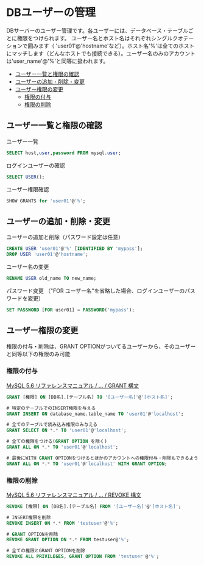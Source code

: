 
# DBユーザーの管理

DBサーバーのユーザー管理です。各ユーザーには、データベース・テーブルごとに権限をつけられます。
ユーザー名とホスト名はそれぞれシングルクオテーションで囲みます（ 'user01'@'hostname'など）。ホスト名'%'は全てのホストにマッチします（どんなホストでも接続できる）。ユーザー名のみのアカウントは'user_name'@'%'と同等に扱われます。

<!-- @import "[TOC]" {cmd="toc" depthFrom=2 depthTo=6 orderedList=false} -->
<!-- code_chunk_output -->

- [ユーザー一覧と権限の確認](#ユーザー一覧と権限の確認)
- [ユーザーの追加・削除・変更](#ユーザーの追加削除変更)
- [ユーザー権限の変更](#ユーザー権限の変更)
  - [権限の付与](#権限の付与)
  - [権限の削除](#権限の削除)

<!-- /code_chunk_output -->


## ユーザー一覧と権限の確認

ユーザー一覧
```sql
SELECT host,user,password FROM mysql.user;
```

ログインユーザーの確認
```sql
SELECT USER();
```

ユーザー権限確認
```sql
SHOW GRANTS for 'user01'@'%';
```


## ユーザーの追加・削除・変更

ユーザーの追加と削除（パスワード設定は任意）
```sql
CREATE USER 'user01'@'%' [IDENTIFIED BY 'mypass'];
DROP USER 'user01'@'hostname';
```

ユーザー名の変更

```sql
RENAME USER old_name TO new_name;
```

パスワード変更
（"FOR ユーザー名"を省略した場合、ログインユーザーのパスワードを変更）
```sql
SET PASSWORD [FOR user01] = PASSWORD('mypass');
```


## ユーザー権限の変更

権限の付与・削除は、GRANT OPTIONがついてるユーザーから、そのユーザーと同等以下の権限のみ可能

### 権限の付与

[MySQL 5.6 リファレンスマニュアル  /  ...  /  GRANT 構文](https://dev.mysql.com/doc/refman/5.6/ja/grant.html)

```sql
GRANT [権限] ON [DB名].[テーブル名] TO '[ユーザー名]'@'[ホスト名]';
```
```sql
# 特定のテーブルでのINSERT権限を与える
GRANT INSERT ON database_name.table_name TO 'user01'@'localhost';

# 全てのテーブルで読み込み権限のみ与える
GRANT SELECT ON *.* TO 'user01'@'localhost';

# 全ての権限をつける(GRANT OPTION を除く)
GRANT ALL ON *.* TO 'user01'@'localhost';

# 最後にWITH GRANT OPTIONをつけるとほかのアカウントへの権限付与・削除もできるようになる
GRANT ALL ON *.* TO 'user01'@'localhost' WITH GRANT OPTION;
```

### 権限の削除

[MySQL 5.6 リファレンスマニュアル  /  ...  /  REVOKE 構文](https://dev.mysql.com/doc/refman/5.6/ja/revoke.html)

```sql
REVOKE [権限] ON [DB名].[テーブル名] FROM '[ユーザー名]'@'[ホスト名]';
```
```sql
# INSERT権限を削除
REVOKE INSERT ON *.* FROM 'testuser'@'%';

# GRANT OPTIONを削除
REVOKE GRANT OPTION ON *.* FROM testuser@'%';

# 全ての権限とGRANT OPTIONを削除
REVOKE ALL PRIVILEGES, GRANT OPTION FROM 'testuser'@'%';
```
